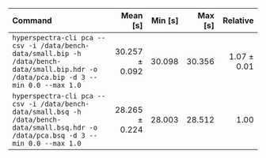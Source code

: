 | Command | Mean [s] | Min [s] | Max [s] | Relative |
|:---|---:|---:|---:|---:|
| `hyperspectra-cli pca --csv -i /data/bench-data/small.bip -h /data/bench-data/small.bip.hdr -o /data/pca.bip -d 3 --min 0.0 --max 1.0` | 30.257 ± 0.092 | 30.098 | 30.356 | 1.07 ± 0.01 |
| `hyperspectra-cli pca --csv -i /data/bench-data/small.bsq -h /data/bench-data/small.bsq.hdr -o /data/pca.bsq -d 3 --min 0.0 --max 1.0` | 28.265 ± 0.224 | 28.003 | 28.512 | 1.00 |
